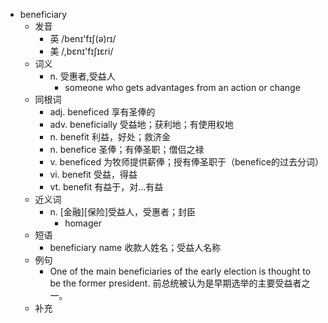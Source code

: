 - beneficiary
  - 发音
    - 英 /benɪ'fɪʃ(ə)rɪ/
    - 美 /,bɛnɪ'fɪʃɪɛri/
  - 词义
    - n. 受惠者,受益人
      - someone who gets advantages from an action or change
  - 同根词
    - adj. beneficed 享有圣俸的
    - adv. beneficially 受益地；获利地；有使用权地
    - n. benefit 利益，好处；救济金
    - n. benefice 圣俸；有俸圣职；僧侣之禄
    - v. beneficed 为牧师提供薪俸；授有俸圣职于（benefice的过去分词）
    - vi. benefit 受益，得益
    - vt. benefit 有益于，对…有益
  - 近义词
    - n. [金融][保险]受益人，受惠者；封臣
      - homager
  - 短语
    - beneficiary name 收款人姓名；受益人名称
  - 例句
    - One of the main beneficiaries of the early election is thought to be the former president. 前总统被认为是早期选举的主要受益者之一。
  - 补充